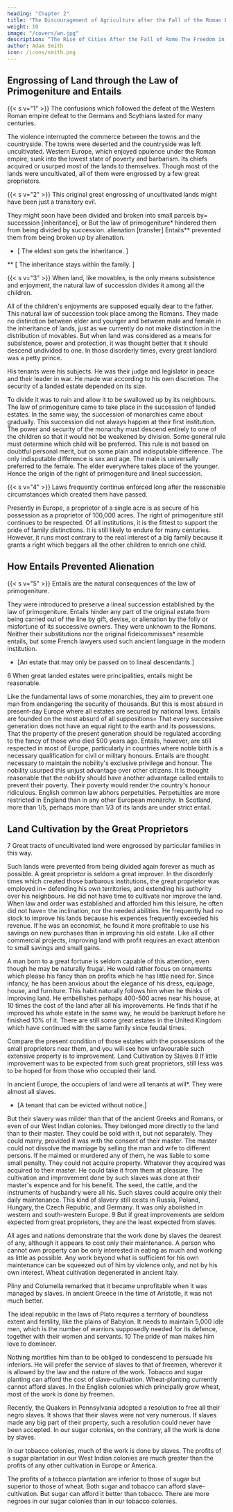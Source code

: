 ```yaml
---
heading: "Chapter 2"
title: "The Discouragement of Agriculture after the Fall of the Roman Empire"
weight: 10
image: "/covers/wn.jpg"
description: "The Rise of Cities After the Fall of Rome The Freedom in European Towns"
author: Adam Smith
icon: /icons/smith.png
---
```




## Engrossing of Land through the Law of Primogeniture and Entails

{{< s v="1" >}} The confusions which followed the defeat of the Western Roman empire defeat to the Germans and Scythians lasted for many centuries.

The violence interrupted the commerce between the towns and the countryside.
The towns were deserted and the countryside was left uncultivated.
Western Europe, which enjoyed opulence under the Roman empire, sunk into the lowest state of poverty and barbarism.
Its chiefs acquired or usurped most of the lands to themselves.
Though most of the lands were uncultivated, all of them were engrossed by a few great proprietors.

{{< s v="2" >}} This original great engrossing of uncultivated lands might have been just a transitory evil.

They might soon have been divided and broken into small parcels by= 
succession [inheritance], or
But the law of primogeniture* hindered them from being divided by succession.
alienation [transfer]
Entails** prevented them from being broken up by alienation.

* [ The eldest son gets the inheritance. ]

** [ The inheritance stays within the family. ]

{{< s v="3" >}} When land, like movables, is the only means subsistence and enjoyment, the natural law of succession divides it among all the children.

All of the children's enjoyments are supposed equally dear to the father.
This natural law of succession took place among the Romans.
They made no distinction between elder and younger and between male and female in the inheritance of lands, just as we currently do not make distinction in the distribution of movables.
But when land was considered as a means for subsistence, power and protection, it was thought better that it should descend undivided to one.
In those disorderly times, every great landlord was a petty prince.

His tenants were his subjects.
He was their judge and legislator in peace and their leader in war.
He made war according to his own discretion.
The security of a landed estate depended on its size.

To divide it was to ruin and allow it to be swallowed up by its neighbours.
The law of primogeniture came to take place in the succession of landed estates.
In the same way, the succession of monarchies came about gradually.
This succession did not always happen at their first institution.
The power and security of the monarchy must descend entirely to one of the children so that it would not be weakened by division.
Some general rule must determine which child will be preferred.
This rule is not based on doubtful personal merit, but on some plain and indisputable difference.
The only indisputable difference is sex and age.
The male is universally preferred to the female.
The elder everywhere takes place of the younger.
Hence the origin of the right of primogeniture and lineal succession.

{{< s v="4" >}} Laws frequently continue enforced long after the reasonable circumstances which created them have passed.

Presently in Europe, a proprietor of a single acre is as secure of his possession as a proprietor of 100,000 acres.
The right of primogeniture still continues to be respected.
Of all institutions, it is the fittest to support the pride of family distinctions.
It is still likely to endure for many centuries.
However, it runs most contrary to the real interest of a big family because it grants a right which beggars all the other children to enrich one child.


## How Entails Prevented Alienation

{{< s v="5" >}} Entails are the natural consequences of the law of primogeniture.

They were introduced to preserve a lineal succession established by the law of primogeniture.
Entails hinder any part of the original estate from being carried out of the line by gift, devise, or alienation by the folly or misfortune of its successive owners.
They were unknown to the Romans.
Neither their substitutions nor the original fideicommisses* resemble entails, but some French lawyers used such ancient language in the modern institution.
* [An estate that may only be passed on to lineal descendants.]

6 When great landed estates were principalities, entails might be reasonable.

Like the fundamental laws of some monarchies, they aim to prevent one man from endangering the security of thousands.
But this is most absurd in present-day Europe where all estates are secured by national laws.
Entails are founded on the most absurd of all suppositions= 
That every successive generation does not have an equal right to the earth and its possessions.
That the property of the present generation should be regulated according to the fancy of those who died 500 years ago.
Entails, however, are still respected in most of Europe, particularly in countries where noble birth is a necessary qualification for civil or military honours.
Entails are thought necessary to maintain the nobility's exclusive privilege and honour.
The nobility usurped this unjust advantage over other citizens.
It is thought reasonable that the nobility should have another advantage called entails to prevent their poverty.
Their poverty would render the country's honour ridiculous.
English common law abhors perpetuities.
Perpetuities are more restricted in England than in any other European monarchy.
In Scotland, more than 1/5, perhaps more than 1/3 of its lands are under strict entail.


## Land Cultivation by the Great Proprietors

7 Great tracts of uncultivated land were engrossed by particular families in this way.

Such lands were prevented from being divided again forever as much as possible.
A great proprietor is seldom a great improver.
In the disorderly times which created those barbarous institutions, the great proprietor was employed in= 
defending his own territories, and
extending his authority over his neighbours.
He did not have time to cultivate nor improve the land.
When law and order was established and afforded him this leisure, he often did not have= 
the inclination, nor
the needed abilities.
He frequently had no stock to improve his lands because his expences frequently exceeded his revenue.
If he was an economist, he found it more profitable to use his savings on new purchases than in improving his old estate.
Like all other commercial projects, improving land with profit requires an exact attention to small savings and small gains.

A man born to a great fortune is seldom capable of this attention, even though he may be naturally frugal.
He would rather focus on ornaments which please his fancy than on profits which he has little need for.
Since infancy, he has been anxious about the elegance of his dress, equipage, house, and furniture.
This habit naturally follows him when he thinks of improving land.
He embellishes perhaps 400-500 acres near his house, at 10 times the cost of the land after all his improvements.
He finds that if he improved his whole estate in the same way, he would be bankrupt before he finished 10% of it.
There are still some great estates in the United Kingdom which have continued with the same family since feudal times.

Compare the present condition of those estates with the possessions of the small proprietors near them, and you will see how unfavourable such extensive property is to improvement.
Land Cultivation by Slaves
8 If little improvement was to be expected from such great proprietors, still less was to be hoped for from those who occupied their land.

In ancient Europe, the occupiers of land were all tenants at will*.
They were almost all slaves.
* [A tenant that can be evicted without notice.]

But their slavery was milder than that of the ancient Greeks and Romans, or even of our West Indian colonies.
They belonged more directly to the land than to their master.
They could be sold with it, but not separately.
They could marry, provided it was with the consent of their master.
The master could not dissolve the marriage by selling the man and wife to different persons.
If he maimed or murdered any of them, he was liable to some small penalty.
They could not acquire property.
Whatever they acquired was acquired to their master.
He could take it from them at pleasure.
The cultivation and improvement done by such slaves was done at their master's expence and for his benefit.
The seed, the cattle, and the instruments of husbandry were all his.
Such slaves could acquire only their daily maintenance.
This kind of slavery still exists in Russia, Poland, Hungary, the Czech Republic, and Germany.
It was only abolished in western and south-western Europe.
9 But if great improvements are seldom expected from great proprietors, they are the least expected from slaves.

All ages and nations demonstrate that the work done by slaves the dearest of any, although it appears to cost only their maintenance.
A person who cannot own property can be only interested in eating as much and working as little as possible.
Any work beyond what is sufficient for his own maintenance can be squeezed out of him by violence only, and not by his own interest.
Wheat cultivation degenerated in ancient Italy.

Pliny and Columella remarked that it became unprofitable when it was managed by slaves.
In ancient Greece in the time of Aristotle, it was not much better.

The ideal republic in the laws of Plato requires a territory of boundless extent and fertility, like the plains of Babylon.
It needs to maintain 5,000 idle men, which is the number of warriors supposedly needed for its defence, together with their women and servants.
10 The pride of man makes him love to domineer.

Nothing mortifies him than to be obliged to condescend to persuade his inferiors.
He will prefer the service of slaves to that of freemen, wherever it is allowed by the law and the nature of the work.
Tobacco and sugar planting can afford the cost of slave-cultivation.
Wheat-planting currently cannot afford slaves.
In the English colonies which principally grow wheat, most of the work is done by freemen.

Recently, the Quakers in Pennsylvania adopted a resolution to free all their negro slaves.
It shows that their slaves were not very numerous.
If slaves made any big part of their property, such a resolution could never have been accepted.
In our sugar colonies, on the contrary, all the work is done by slaves.

In our tobacco colonies, much of the work is done by slaves.
The profits of a sugar plantation in our West Indian colonies are much greater than the profits of any other cultivation in Europe or America.

The profits of a tobacco plantation are inferior to those of sugar but superior to those of wheat.
Both sugar and tobacco can afford slave-cultivation.
But sugar can afford it better than tobacco.
There are more negroes in our sugar colonies than in our tobacco colonies.


